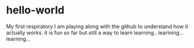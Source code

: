 # hello-world
My first respiratory
I am playing along with the github to understand how ti actually works. it is fun so far but still a way to learn
learning.. learining... learning...
